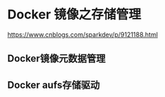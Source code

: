 # Docker 镜像之存储管理

https://www.cnblogs.com/sparkdev/p/9121188.html

## Docker镜像元数据管理

## Docker aufs存储驱动

